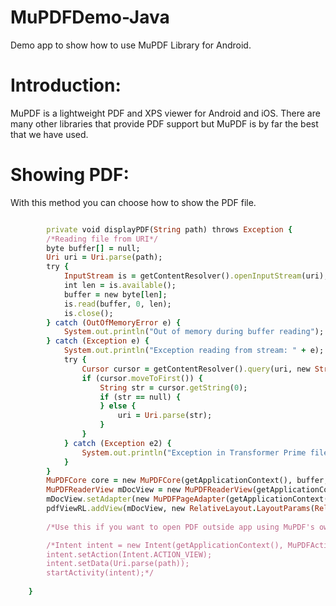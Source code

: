 # MuPDFDemo-Java
Demo app to show how to use MuPDF Library for Android.

# Introduction: 
MuPDF is a  lightweight PDF and XPS viewer  for Android and iOS. There are many other libraries that provide PDF support but MuPDF is by far the best that we have used.


# Showing PDF: 
With this method you can choose how to show the PDF file. 
```ruby

        private void displayPDF(String path) throws Exception {
        /*Reading file from URI*/
        byte buffer[] = null;
        Uri uri = Uri.parse(path);
        try {
            InputStream is = getContentResolver().openInputStream(uri);
            int len = is.available();
            buffer = new byte[len];
            is.read(buffer, 0, len);
            is.close();
        } catch (OutOfMemoryError e) {
            System.out.println("Out of memory during buffer reading");
        } catch (Exception e) {
            System.out.println("Exception reading from stream: " + e);
            try {
                Cursor cursor = getContentResolver().query(uri, new String[]{"_data"}, null, null, null);
                if (cursor.moveToFirst()) {
                    String str = cursor.getString(0);
                    if (str == null) {
                    } else {
                        uri = Uri.parse(str);
                    }
                }
            } catch (Exception e2) {
                System.out.println("Exception in Transformer Prime file manager code: " + e2);
            }
        }
        MuPDFCore core = new MuPDFCore(getApplicationContext(), buffer, null);
        MuPDFReaderView mDocView = new MuPDFReaderView(getApplicationContext());
        mDocView.setAdapter(new MuPDFPageAdapter(getApplicationContext(), null, core));
        pdfViewRL.addView(mDocView, new RelativeLayout.LayoutParams(RelativeLayout.LayoutParams.MATCH_PARENT, RelativeLayout.LayoutParams.WRAP_CONTENT));
        
        /*Use this if you want to open PDF outside app using MuPDF's own Activity*/

        /*Intent intent = new Intent(getApplicationContext(), MuPDFActivity.class);
        intent.setAction(Intent.ACTION_VIEW);
        intent.setData(Uri.parse(path));
        startActivity(intent);*/
        
    }
    
